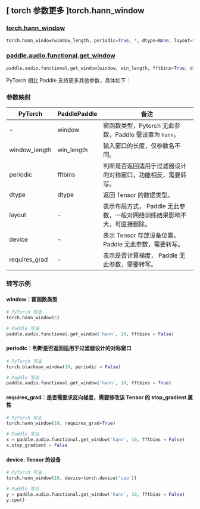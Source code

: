 ## [ torch 参数更多 ]torch.hann_window
### [torch.hann_window](https://pytorch.org/docs/stable/generated/torch.hann_window.html)

```python
torch.hann_window(window_length, periodic=True, *, dtype=None, layout=torch.strided, device=None, requires_grad=False)
```

### [paddle.audio.functional.get_window](https://www.paddlepaddle.org.cn/documentation/docs/zh/2.6/api/paddle/audio/functional/get_window_cn.html#get-window)

```python
paddle.audio.functional.get_window(window, win_length, fftbins=True, dtype='float64')
```

PyTorch 相比 Paddle 支持更多其他参数，具体如下：
### 参数映射

| PyTorch       | PaddlePaddle | 备注                                                   |
| ------------- | ------------ | ------------------------------------------------------ |
| -    | window |  窗函数类型，Pytorch 无此参数，Paddle 需设置为 `hann`。 |
| window_length  | win_length            | 输入窗口的长度，仅参数名不同。 |
| periodic        | fftbins       | 判断是否返回适用于过滤器设计的对称窗口，功能相反，需要转写。  |
| dtype        | dtype | 返回 Tensor 的数据类型。 |
| layout | -   | 表示布局方式， Paddle 无此参数，一般对网络训练结果影响不大，可直接删除。 |
| device | -   | 表示 Tensor 存放设备位置，Paddle 无此参数，需要转写。 |
| requires_grad | - | 表示是否计算梯度， Paddle 无此参数，需要转写。 |

### 转写示例

#### window：窗函数类型
```python
# PyTorch 写法
torch.hann_window(5)

# Paddle 写法
paddle.audio.functional.get_window('hann', 10, fftbins = False)
```

#### periodic：判断是否返回适用于过滤器设计的对称窗口
```python
# PyTorch 写法
torch.blackman_window(10, periodic = False)

# Paddle 写法
paddle.audio.functional.get_window('hann', 10, fftbins = True)
```

#### requires_grad：是否需要求反向梯度，需要修改该 Tensor 的 stop_gradient 属性
```python
# PyTorch 写法
torch.hann_window(10, requires_grad=True)

# Paddle 写法
x = paddle.audio.functional.get_window('hann', 10, fftbins = False)
x.stop_gradient = False
```

#### device: Tensor 的设备
```python
# PyTorch 写法
torch.hann_window(10, device=torch.device('cpu'))

# Paddle 写法
y = paddle.audio.functional.get_window('hann', 10, fftbins = False)
y.cpu()
```
